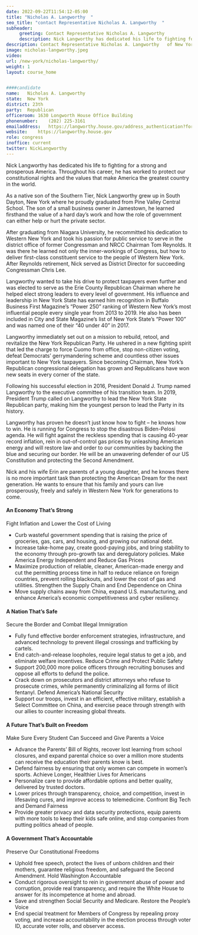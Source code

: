 ```yaml
---
date: 2022-09-22T11:54:12-05:00
title: "Nicholas A. Langworthy  "
seo_title: "contact Representative Nicholas A. Langworthy  "
subheader:
     greeting: Contact Representative Nicholas A. Langworthy   
     description: Nick Langworthy has dedicated his life to fighting for a strong and prosperous America. Throughout his career, he has worked to protect our constitutional rights and the values that make America the greatest country in the world.
description: Contact Representative Nicholas A. Langworthy   of New York. Contact information for Nicholas A. Langworthy   includes email address, phone number, and mailing address.
image: nicholas-langworthy.jpeg
video: 
url: /new-york/nicholas-langworthy/
weight: 1
layout: course_home


####candidate
name:	Nicholas A. Langworthy  
state:	New York
district: 23th
party:	Republican
officeroom:	1630 Longworth House Office Building
phonenumber:	(202) 225-3161
emailaddress:	https://langworthy.house.gov/address_authentication?form=/contact
website:	https://langworthy.house.gov
role: congress
inoffice: current
twitter: NickLangworthy
---
```


Nick Langworthy has dedicated his life to fighting for a strong and prosperous America. Throughout his career, he has worked to protect our constitutional rights and the values that make America the greatest country in the world.

As a native son of the Southern Tier, Nick Langworthy grew up in South Dayton, New York where he proudly graduated from Pine Valley Central School. The son of a small business owner in Jamestown, he learned firsthand the value of a hard day’s work and how the role of government can either help or hurt the private sector.

After graduating from Niagara University, he recommitted his dedication to Western New York and took his passion for public service to serve in the district office of former Congressman and NRCC Chairman Tom Reynolds. It was there he learned not only the inner-workings of Congress, but how to deliver first-class constituent service to the people of Western New York. After Reynolds retirement, Nick served as District Director for succeeding Congressman Chris Lee.

Langworthy wanted to take his drive to protect taxpayers even further and was elected to serve as the Erie County Republican Chairman where he helped elect strong leaders to every level of government. His influence and leadership in New York State has earned him recognition in Buffalo Business First Magazine’s “Power 250” ranking of Western New York’s most influential people every single year from 2013 to 2019. He also has been included in City and State Magazine’s list of New York State’s “Power 100” and was named one of their “40 under 40” in 2017.

Langworthy immediately set out on a mission to rebuild, retool, and revitalize the New York Republican Party. He ushered in a new fighting spirit that led the charge to force Cuomo from office, stop non-citizen voting, defeat Democrats’ gerrymandering scheme and countless other issues important to New York taxpayers. Since becoming Chairman, New York’s Republican congressional delegation has grown and Republicans have won new seats in every corner of the state.

Following his successful election in 2016, President Donald J. Trump named Langworthy to the executive committee of his transition team. In 2019, President Trump called on Langworthy to lead the New York State Republican party, making him the youngest person to lead the Party in its history.

Langworthy has proven he doesn’t just know how to fight – he knows how to win. He is running for Congress to stop the disastrous Biden-Pelosi agenda. He will fight against the reckless spending that is causing 40-year record inflation, rein in out-of-control gas prices by unleashing American energy and will restore law and order to our communities by backing the blue and securing our border. He will be an unwavering defender of our US Constitution and protecting the Second Amendment.

Nick and his wife Erin are parents of a young daughter, and he knows there is no more important task than protecting the American Dream for the next generation. He wants to ensure that his family and yours can live prosperously, freely and safely in Western New York for generations to come.

#### An Economy That’s Strong
Fight Inflation and Lower the Cost of Living
- Curb wasteful government spending that is raising the price of groceries, gas, cars, and housing, and growing our national debt.
- Increase take-home pay, create good-paying jobs, and bring stability to the economy through pro-growth tax and deregulatory policies.
Make America Energy Independent and Reduce Gas Prices
- Maximize production of reliable, cleaner, American-made energy and cut the permitting process time in half to reduce reliance on foreign countries, prevent rolling blackouts, and lower the cost of gas and utilities.
Strengthen the Supply Chain and End Dependence on China
- Move supply chains away from China, expand U.S. manufacturing, and enhance America’s economic competitiveness and cyber resiliency.

#### A Nation That’s Safe
Secure the Border and Combat Illegal Immigration
- Fully fund effective border enforcement strategies, infrastructure, and advanced technology to prevent illegal crossings and trafficking by cartels.
- End catch-and-release loopholes, require legal status to get a job, and eliminate welfare incentives.
Reduce Crime and Protect Public Safety
- Support 200,000 more police officers through recruiting bonuses and oppose all efforts to defund the police.
- Crack down on prosecutors and district attorneys who refuse to prosecute crimes, while permanently criminalizing all forms of illicit fentanyl.
Defend America’s National Security
- Support our troops, invest in an efficient, effective military, establish a Select Committee on China, and exercise peace through strength with our allies to counter increasing global threats.

#### A Future That’s Built on Freedom
Make Sure Every Student Can Succeed and Give Parents a Voice
- Advance the Parents’ Bill of Rights, recover lost learning from school closures, and expand parental choice so over a million more students can receive the education their parents know is best.
- Defend fairness by ensuring that only women can compete in women’s sports.
Achieve Longer, Healthier Lives for Americans
- Personalize care to provide affordable options and better quality, delivered by trusted doctors.
- Lower prices through transparency, choice, and competition, invest in lifesaving cures, and improve access to telemedicine.
Confront Big Tech and Demand Fairness
- Provide greater privacy and data security protections, equip parents with more tools to keep their kids safe online, and stop companies from putting politics ahead of people.

#### A Government That’s Accountable
Preserve Our Constitutional Freedoms
- Uphold free speech, protect the lives of unborn children and their mothers, guarantee religious freedom, and safeguard the Second Amendment.
Hold Washington Accountable
- Conduct rigorous oversight to rein in government abuse of power and corruption, provide real transparency, and require the White House to answer for its incompetence at home and abroad.
- Save and strengthen Social Security and Medicare.
Restore the People’s Voice
- End special treatment for Members of Congress by repealing proxy voting, and increase accountability in the election process through voter ID, accurate voter rolls, and observer access.